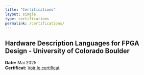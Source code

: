 ```yaml
---
title: "Certifications"
layout: single
type: certifications
permalink: /certifications/
---
```


##  Hardware Description Languages for FPGA Design - University of Colorado Boulder  
**Date:** Mai 2025  
**Certificat:** [Voir le certificat](https://www.coursera.org/account/accomplishments/certificate/AA82QSO4FL67)

 

